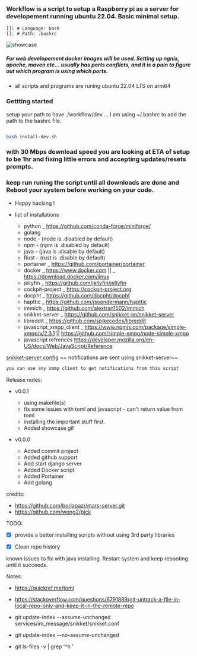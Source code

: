###  Workflow is a script to setup a Raspberry pi as a server for developement running ubuntu 22.04. Basic minimal setup.
    
    []: # Language: bash
    []: # Path: .bashrc 
![showcase](https://github.com/Nllii/workflow/blob/e9c9551949b0bc34d24b6c3aec1415b56de058b8/scripts/gif/Jun-27-2022%2016-11-42.gif)


##### For web developement docker images will be used. Setting up ngnix, apache, maven etc... usually has ports conflicts, and it is a pain to figure out which program is using which ports. 

- all scripts and programs are runing ubuntu 22.04 LTS on arm64 

### Gettting started
setup your path to have ./workflow/dev
... I am using ~/.bashrc to add the path to the bashrc file.
```bash 

bash install-dev.sh 

```
### with 30 Mbps download speed you are looking at ETA of setup to be 1hr and fixing little errors and accepting updates/resets prompts. 

### keep run runing the script until all downloads are done and Reboot your system before working on your code. 

- Happy hacking !




- list of installations
    - python _ https://github.com/conda-forge/miniforge/
    - golang
    - node - (node is .disabled by default) 
    - npm - (npm is .disabled by default)
    - java - (java is .disable by default) 
    - Rust - (rust is .disable by default)
    - portainer _ https://github.com/portainer/portainer
    - docker _ https://www.docker.com || _ https://download.docker.com/linux
    - jellyfin _ https://github.com/jellyfin/jellyfin
    - cockpit-project _ https://cockpit-project.org
    - docpht _ https://github.com/docpht/docpht
    - hapttic _ https://github.com/jsoendermann/hapttic
    - immich _ https://github.com/alextran1502/immich
    - snikket-server _ https://github.com/snikket-im/snikket-server
    - libreddit _ https://github.com/spikecodes/libreddit
    - javascript_xmpp_client _ https://www.npmjs.com/package/simple-xmpp/v/2.3.1 || https://github.com/simple-xmpp/node-simple-xmpp
    - javascript refrences https://developer.mozilla.org/en-US/docs/Web/JavaScript/Reference
    


[snikket-server config](https://github.com/Nllii/workflow/blob/9ca64008ff525d0f85f36260d120f38d8dcbce5c/workflow.settings.toml#L18)
~~ notifications are sent using snikket-server~~
```bash
you can use any xmmp client to get notifications from this script
```








Release notes:
- v0.0.1 
    - using makefile(s)
    - fix some issues with toml and javascript - can't return value from toml 
    - installing the important stuff first.
    - Added showcase gif




- v0.0.0
    - Added commit project
    - Added github support
    - Add start django server
    - Added Docker script 
    - Added Portainer
    - Add golang 






credits:

-  https://github.com/borjapazr/mars-server.git
-  https://github.com/wong2/pick
 
TODO:
- [x] provide a better installing scripts without using 3rd party libraries
- [x] Clean repo history 


known issues to fix with java installing. 
Restart system and keep rebooting until it succeeds.





Notes: 
- https://quickref.me/toml
- https://stackoverflow.com/questions/6791889/git-untrack-a-file-in-local-repo-only-and-keep-it-in-the-remote-repo


- git update-index --assume-unchanged services/im_message/snikket/snikket.conf

- git update-index --no-assume-unchanged <file>

- git ls-files -v | grep '^h '